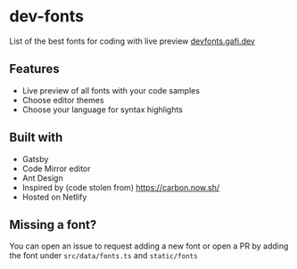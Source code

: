 # dev-fonts 

List of the best fonts for coding with live preview [devfonts.gafi.dev](https://devfonts.gafi.dev)

## Features
* Live preview of all fonts with your code samples
* Choose editor themes
* Choose your language for syntax highlights

## Built with 
* Gatsby
* Code Mirror editor
* Ant Design
* Inspired by (code stolen from) https://carbon.now.sh/
* Hosted on Netlify

## Missing a font?
You can open an issue to request adding a new font or open a PR by adding the font under `src/data/fonts.ts` and `static/fonts`
